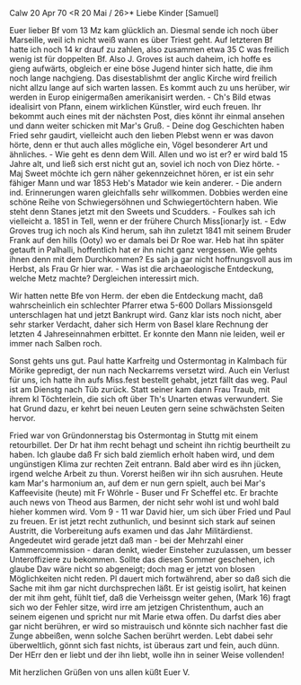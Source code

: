  Calw 20 Apr 70
 <R 20 Mai / 26>*
Liebe Kinder [Samuel]

Euer lieber Bf vom 13 Mz kam glücklich an. Diesmal sende ich noch über Marseille, weil ich nicht weiß wann es über Triest geht. Auf letzteren Bf hatte ich noch 14 kr drauf zu zahlen, also zusammen etwa 35 C was freilich wenig ist für doppelten Bf. Also J. Groves ist auch daheim, ich hoffe es gieng aufwärts, obgleich er eine böse Jugend hinter sich hatte, die ihm noch lange nachgieng. Das disestablishmt der anglic Kirche wird freilich nicht allzu lange auf sich warten lassen. Es kommt auch zu uns herüber, wir werden in Europ einigermaßen amerikanisirt werden. - Ch's Bild etwas idealisirt von Pfann, einem wirklichen Künstler, wird euch freuen. Ihr bekommt auch eines mit der nächsten Post, dies könnt ihr einmal ansehen und dann weiter schicken mit Mar's Gruß. - Deine dog Geschichten haben Fried sehr gaudirt, vielleicht auch den lieben Plebst wenn er was davon hörte, denn er thut auch alles mögliche ein, Vögel besonderer Art und ähnliches. - Wie geht es denn dem Will. Allen und wo ist er? er wird bald 15 Jahre alt, und ließ sich erst nicht gut an, soviel ich noch von Diez hörte. - Maj Sweet möchte ich gern näher gekennzeichnet hören, er ist ein sehr fähiger Mann und war 1853 Heb's Matador wie kein anderer. - Die andern ind. Erinnerungen waren gleichfalls sehr willkommen. Dobbies werden eine schöne Reihe von Schwiegersöhnen und Schwiegertöchtern haben. Wie steht denn Stanes jetzt mit den Sweets und Scudders. - Foulkes sah ich vielleicht a. 1851 in Tell, wenn er der frühere Church Miss[ionar]y ist. - Edw Groves trug ich noch als Kind herum, sah ihn zuletzt 1841 mit seinem Bruder Frank auf den hills (Ooty) wo er damals bei Dr Roe war. Heb hat ihn später getauft in Palhalli, hoffentlich hat er ihn nicht ganz vergessen. Wie gehts ihnen denn mit dem Durchkommen? Es sah ja gar nicht hoffnungsvoll aus im Herbst, als Frau Gr hier war. - Was ist die archaeologische Entdeckung, welche Metz machte? Dergleichen interessirt mich.

Wir hatten nette Bfe von Herm. der eben die Entdeckung macht, daß wahrscheinlich ein schlechter Pfarrer etwa 5-600 Dollars Missionsgeld unterschlagen hat und jetzt Bankrupt wird. Ganz klar ists noch nicht, aber sehr starker Verdacht, daher sich Herm von Basel klare Rechnung der letzten 4 Jahreseinnahmen erbittet. Er konnte den Mann nie leiden, weil er immer nach Salben roch.

Sonst gehts uns gut. Paul hatte Karfreitg und Ostermontag in Kalmbach für Mörike gepredigt, der nun nach Neckarrems versetzt wird. Auch ein Verlust für uns, ich hatte ihn aufs Miss.fest bestellt gehabt, jetzt fällt das weg. 
Paul ist am Dienstg nach Tüb zurück. Statt seiner kam dann Frau Traub, mit ihrem kl Töchterlein, die sich oft über Th's Unarten etwas verwundert. Sie hat Grund dazu, er kehrt bei neuen Leuten gern seine schwächsten Seiten hervor.

Fried war von Gründonnerstag bis Ostermontag in Stuttg mit einem retourbillet. Der Dr hat ihm recht behagt und scheint ihn richtig beurtheilt zu haben. Ich glaube daß Fr sich bald ziemlich erholt haben wird, und dem ungünstigen Klima zur rechten Zeit entrann. Bald aber wird es ihn jücken, irgend welche Arbeit zu thun. Vorerst heißen wir ihn sich ausruhen. Heute kam Mar's harmonium an, auf dem er nun gern spielt, auch bei Mar's Kaffeevisite (heute) mit Fr Wöhrle - Buser und Fr Scheffel etc. Er brachte auch news von Theod aus Barmen, der nicht sehr wohl ist und wohl bald hieher kommen wird. Vom 9 - 11 war David hier, um sich über Fried und Paul zu freuen. Er ist jetzt recht zuthunlich, und besinnt sich stark auf seinen Austritt, die Vorbereitung aufs examen und das Jahr Militärdienst. Angedeutet wird gerade jetzt daß man - bei der Mehrzahl einer Kammercommission - daran denkt, wieder Einsteher zuzulassen, um besser Unteroffiziere zu bekommen. Sollte das diesen Sommer geschehen, ich glaube Dav wäre nicht so abgeneigt; doch mag er jetzt von blosen Möglichkeiten nicht reden. Pl dauert mich fortwährend, aber so daß sich die Sache mit ihm gar nicht durchsprechen läßt. Er ist geistig isolirt, hat keinen der mit ihm geht, fühlt tief, daß die Verheissgn weiter gehen, (Mark 16) fragt sich wo der Fehler sitze, wird irre am jetzigen Christenthum, auch an seinem eigenen und spricht nur mit Marie etwa offen. Du darfst dies aber gar nicht berühren, er wird so mistrauisch und könnte sich nachher fast die Zunge abbeißen, wenn solche Sachen berührt werden. Lebt dabei sehr überweltlich, gönnt sich fast nichts, ist überaus zart und fein, auch dünn. Der HErr den er liebt und der ihn liebt, wolle ihn in seiner Weise vollenden!

Mit herzlichen Grüßen von uns allen küßt
 Euer V.
